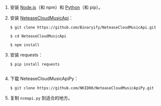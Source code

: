 1. 安装 [Node.js](https://nodejs.org)（和 npm）和 [Python](https://python.org)（和 pip）。

2. 安装 [NeteaseCloudMusicApi](https://github.com/Binaryify/NeteaseCloudMusicApi)：

    ```shell
    $ git clone https://github.com/Binaryify/NeteaseCloudMusicApi.git

    $ cd NeteaseCloudMusicApi

    $ npm install

3. 安装 requests：

    ```shell
    $ pip install requests
    ```
    ```

4. 下载 NeteaseCloudMusicApiPy：

    ```shell
    $ git clone https://github.com/NKID00/NeteaseCloudMusicApiPy.git
    ```

5. 复制 `ncmapi.py` 到适合的地方。
